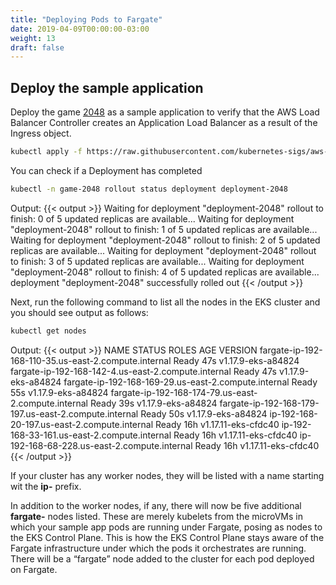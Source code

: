 ```yaml
---
title: "Deploying Pods to Fargate"
date: 2019-04-09T00:00:00-03:00
weight: 13
draft: false
---
```


## Deploy the sample application

Deploy the game [2048](https://play2048.co/) as a sample application to verify that the AWS Load Balancer Controller creates an Application Load Balancer as a result of the Ingress object.

```bash
kubectl apply -f https://raw.githubusercontent.com/kubernetes-sigs/aws-load-balancer-controller/main/docs/examples/2048/2048_full.yaml
```

You can check if a Deployment has completed

```bash
kubectl -n game-2048 rollout status deployment deployment-2048
```

Output:
{{< output >}}
Waiting for deployment "deployment-2048" rollout to finish: 0 of 5 updated replicas are available...
Waiting for deployment "deployment-2048" rollout to finish: 1 of 5 updated replicas are available...
Waiting for deployment "deployment-2048" rollout to finish: 2 of 5 updated replicas are available...
Waiting for deployment "deployment-2048" rollout to finish: 3 of 5 updated replicas are available...
Waiting for deployment "deployment-2048" rollout to finish: 4 of 5 updated replicas are available...
deployment "deployment-2048" successfully rolled out
{{< /output >}}

Next, run the following command to list all the nodes in the EKS cluster and you should see output as follows:

```bash
kubectl get nodes
```

Output:
{{< output >}}
NAME                                                    STATUS   ROLES    AGE   VERSION
fargate-ip-192-168-110-35.us-east-2.compute.internal    Ready    <none>   47s   v1.17.9-eks-a84824
fargate-ip-192-168-142-4.us-east-2.compute.internal     Ready    <none>   47s   v1.17.9-eks-a84824
fargate-ip-192-168-169-29.us-east-2.compute.internal    Ready    <none>   55s   v1.17.9-eks-a84824
fargate-ip-192-168-174-79.us-east-2.compute.internal    Ready    <none>   39s   v1.17.9-eks-a84824
fargate-ip-192-168-179-197.us-east-2.compute.internal   Ready    <none>   50s   v1.17.9-eks-a84824
ip-192-168-20-197.us-east-2.compute.internal            Ready    <none>   16h   v1.17.11-eks-cfdc40
ip-192-168-33-161.us-east-2.compute.internal            Ready    <none>   16h   v1.17.11-eks-cfdc40
ip-192-168-68-228.us-east-2.compute.internal            Ready    <none>   16h   v1.17.11-eks-cfdc40
{{< /output >}}

If your cluster has any worker nodes, they will be listed with a name starting wit the **ip-** prefix.

In addition to the worker nodes, if any, there will now be five additional **fargate-** nodes listed.
These are merely kubelets from the microVMs in which your sample app pods are running under Fargate, posing as nodes to the EKS Control Plane. This is how the EKS Control Plane stays aware of the Fargate infrastructure under which the pods it orchestrates are running. There will be a “fargate” node added to the cluster for each pod deployed on Fargate.
